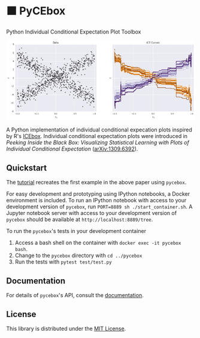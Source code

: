 # ⬛ PyCEbox
Python Individual Conditional Expectation Plot Toolbox

![Individual conditional expectation plot](./img/ice_demo.png)

A Python implementation of individual conditional expecation plots inspired by R's [ICEbox](https://cran.r-project.org/web/packages/ICEbox/index.html). Individual conditional expectation plots were introduced in _Peeking Inside the Black Box: Visualizing Statistical Learning with Plots of Individual Conditional Expectation_ ([arXiv:1309.6392](http://arxiv.org/abs/1309.6392)).

## Quickstart

The [tutorial](https://github.com/AustinRochford/PyCEbox/blob/master/notebooks/PyCEBox%20Tutorial.ipynb) recreates the first example in the above paper using `pycebox`.

For easy development and prototyping using IPython notebooks, a Docker environment is included.  To run an IPython notebook with access to your development version of `pycebox`, run `PORT=8889 sh ./start_container.sh`.  A Jupyter notebook server with access to your development version of `pycebox` should be available at `http://localhost:8889/tree`.

To run the `pycebox`'s tests in your development container

1. Access a bash shell on the container with `docker exec -it pycebox bash`.
2. Change to the `pycebox` directory with `cd ../pycebox`
3. Run the tests with `pytest test/test.py`

## Documentation

For details of `pycebox`'s API, consult the [documentation](http://austinrochford.github.io/PyCEbox/docs/).

## License

This library is distributed under the [MIT License](https://raw.githubusercontent.com/AustinRochford/PyCEbox/master/LICENSE).
